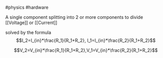 #physics #hardware 

A single component splitting into 2 or more components to divide [[Voltage]] or [[Current]]

solved by the formula 
$$I_2=I_{in}*\frac{R_1}{R_1+R_2}, I_1=I_{in}*\frac{R_2}{R_1+R_2}$$

$$V_2=V_{in}*\frac{R_1}{R_1+R_2},V_1=V_{in}*\frac{R_2}{R_1+R_2}$$